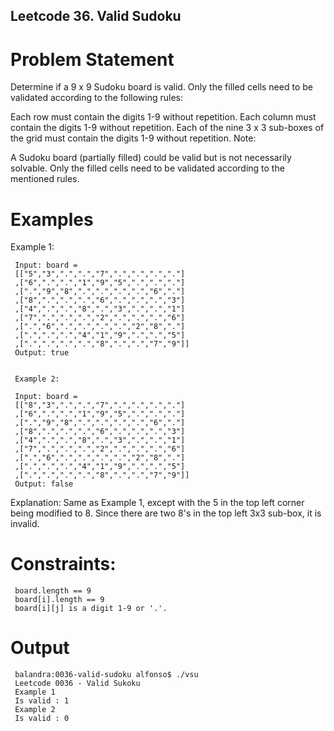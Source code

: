## Leetcode 36. Valid Sudoku

# Problem Statement
Determine if a 9 x 9 Sudoku board is valid. Only the filled cells need to be validated according to the following rules:

Each row must contain the digits 1-9 without repetition.
Each column must contain the digits 1-9 without repetition.
Each of the nine 3 x 3 sub-boxes of the grid must contain the digits 1-9 without repetition.
Note:

A Sudoku board (partially filled) could be valid but is not necessarily solvable.
Only the filled cells need to be validated according to the mentioned rules.

# Examples

Example 1:


     Input: board = 
     [["5","3",".",".","7",".",".",".","."]
     ,["6",".",".","1","9","5",".",".","."]
     ,[".","9","8",".",".",".",".","6","."]
     ,["8",".",".",".","6",".",".",".","3"]
     ,["4",".",".","8",".","3",".",".","1"]
     ,["7",".",".",".","2",".",".",".","6"]
     ,[".","6",".",".",".",".","2","8","."]
     ,[".",".",".","4","1","9",".",".","5"]
     ,[".",".",".",".","8",".",".","7","9"]]
     Output: true


     Example 2:
     
     Input: board = 
     [["8","3",".",".","7",".",".",".","."]
     ,["6",".",".","1","9","5",".",".","."]
     ,[".","9","8",".",".",".",".","6","."]
     ,["8",".",".",".","6",".",".",".","3"]
     ,["4",".",".","8",".","3",".",".","1"]
     ,["7",".",".",".","2",".",".",".","6"]
     ,[".","6",".",".",".",".","2","8","."]
     ,[".",".",".","4","1","9",".",".","5"]
     ,[".",".",".",".","8",".",".","7","9"]]
     Output: false

Explanation: Same as Example 1, except with the 5 in the top left corner being modified to 8. Since there are two 8's in the top left 3x3 sub-box, it is invalid.
 

# Constraints:

     board.length == 9
     board[i].length == 9
     board[i][j] is a digit 1-9 or '.'.

# Output
     balandra:0036-valid-sudoku alfonso$ ./vsu 
     Leetcode 0036 - Valid Sukoku
     Example 1
     Is valid : 1
     Example 2
     Is valid : 0
